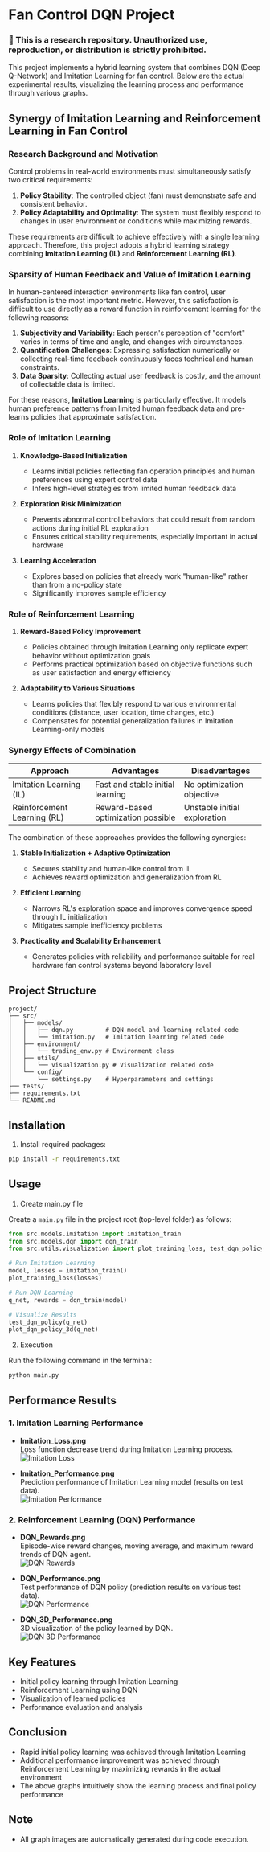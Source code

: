 # Fan Control DQN Project

### 🚧 This is a research repository. Unauthorized use, reproduction, or distribution is strictly prohibited.

This project implements a hybrid learning system that combines DQN (Deep Q-Network) and Imitation Learning for fan control. Below are the actual experimental results, visualizing the learning process and performance through various graphs.

## Synergy of Imitation Learning and Reinforcement Learning in Fan Control

### Research Background and Motivation

Control problems in real-world environments must simultaneously satisfy two critical requirements:

1. **Policy Stability**: The controlled object (fan) must demonstrate safe and consistent behavior.
2. **Policy Adaptability and Optimality**: The system must flexibly respond to changes in user environment or conditions while maximizing rewards.

These requirements are difficult to achieve effectively with a single learning approach. Therefore, this project adopts a hybrid learning strategy combining **Imitation Learning (IL)** and **Reinforcement Learning (RL)**.

### Sparsity of Human Feedback and Value of Imitation Learning

In human-centered interaction environments like fan control, user satisfaction is the most important metric. However, this satisfaction is difficult to use directly as a reward function in reinforcement learning for the following reasons:

1. **Subjectivity and Variability**: Each person's perception of "comfort" varies in terms of time and angle, and changes with circumstances.
2. **Quantification Challenges**: Expressing satisfaction numerically or collecting real-time feedback continuously faces technical and human constraints.
3. **Data Sparsity**: Collecting actual user feedback is costly, and the amount of collectable data is limited.

For these reasons, **Imitation Learning** is particularly effective. It models human preference patterns from limited human feedback data and pre-learns policies that approximate satisfaction.

### Role of Imitation Learning

1. **Knowledge-Based Initialization**
   - Learns initial policies reflecting fan operation principles and human preferences using expert control data
   - Infers high-level strategies from limited human feedback data

2. **Exploration Risk Minimization**
   - Prevents abnormal control behaviors that could result from random actions during initial RL exploration
   - Ensures critical stability requirements, especially important in actual hardware

3. **Learning Acceleration**
   - Explores based on policies that already work "human-like" rather than from a no-policy state
   - Significantly improves sample efficiency

### Role of Reinforcement Learning

1. **Reward-Based Policy Improvement**
   - Policies obtained through Imitation Learning only replicate expert behavior without optimization goals
   - Performs practical optimization based on objective functions such as user satisfaction and energy efficiency

2. **Adaptability to Various Situations**
   - Learns policies that flexibly respond to various environmental conditions (distance, user location, time changes, etc.)
   - Compensates for potential generalization failures in Imitation Learning-only models

### Synergy Effects of Combination

| Approach | Advantages | Disadvantages |
|----------|------------|---------------|
| Imitation Learning (IL) | Fast and stable initial learning | No optimization objective |
| Reinforcement Learning (RL) | Reward-based optimization possible | Unstable initial exploration |

The combination of these approaches provides the following synergies:

1. **Stable Initialization + Adaptive Optimization**
   - Secures stability and human-like control from IL
   - Achieves reward optimization and generalization from RL

2. **Efficient Learning**
   - Narrows RL's exploration space and improves convergence speed through IL initialization
   - Mitigates sample inefficiency problems

3. **Practicality and Scalability Enhancement**
   - Generates policies with reliability and performance suitable for real hardware fan control systems beyond laboratory level

## Project Structure

```
project/
├── src/
│   ├── models/
│   │   ├── dqn.py         # DQN model and learning related code
│   │   └── imitation.py   # Imitation learning related code
│   ├── environment/
│   │   └── trading_env.py # Environment class
│   ├── utils/
│   │   └── visualization.py # Visualization related code
│   └── config/
│       └── settings.py    # Hyperparameters and settings
├── tests/
├── requirements.txt
└── README.md
```

## Installation

1. Install required packages:
```bash
pip install -r requirements.txt
```

## Usage

1. Create main.py file

Create a `main.py` file in the project root (top-level folder) as follows:

```python
from src.models.imitation import imitation_train
from src.models.dqn import dqn_train
from src.utils.visualization import plot_training_loss, test_dqn_policy, plot_dqn_policy_3d

# Run Imitation Learning
model, losses = imitation_train()
plot_training_loss(losses)

# Run DQN Learning
q_net, rewards = dqn_train(model)

# Visualize Results
test_dqn_policy(q_net)
plot_dqn_policy_3d(q_net)
```

2. Execution

Run the following command in the terminal:

```bash
python main.py
```

## Performance Results

### 1. Imitation Learning Performance

- **Imitation_Loss.png**  
  Loss function decrease trend during Imitation Learning process.  
  ![Imitation Loss](./Images/Imitation_Loss.png)

- **Imitation_Performance.png**  
  Prediction performance of Imitation Learning model (results on test data).  
  ![Imitation Performance](./Images/Imitation_Performance.png)

### 2. Reinforcement Learning (DQN) Performance

- **DQN_Rewards.png**  
  Episode-wise reward changes, moving average, and maximum reward trends of DQN agent.  
  ![DQN Rewards](./Images/DQN_Rewards.png)

- **DQN_Performance.png**  
  Test performance of DQN policy (prediction results on various test data).  
  ![DQN Performance](./Images/DQN_Performance.png)

- **DQN_3D_Performance.png**  
  3D visualization of the policy learned by DQN.  
  ![DQN 3D Performance](./Images/DQN_3D_Performance.png)

## Key Features

- Initial policy learning through Imitation Learning
- Reinforcement Learning using DQN
- Visualization of learned policies
- Performance evaluation and analysis

## Conclusion

- Rapid initial policy learning was achieved through Imitation Learning
- Additional performance improvement was achieved through Reinforcement Learning by maximizing rewards in the actual environment
- The above graphs intuitively show the learning process and final policy performance

## Note
- All graph images are automatically generated during code execution. 